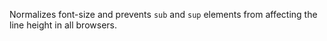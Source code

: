 Normalizes font-size and prevents `sub` and `sup` elements from affecting the line height in all browsers.